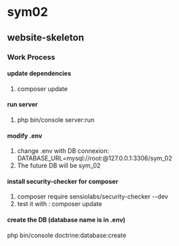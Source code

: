 # sym02
## website-skeleton

### Work Process

#### update dependencies
1) composer update

#### run server 
1) php bin/console server:run

#### modify .env
1) change .env with DB connexion: DATABASE_URL=mysql://root:@127.0.0.1:3306/sym_02
2) The future DB will be sym_02

#### install security-checker for composer
1) composer require sensiolabs/security-checker --dev
2) test it with : composer update

#### create the DB (database name is in .env)
php bin/console doctrine:database:create

